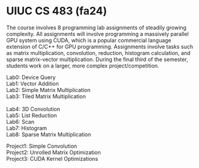 # UIUC CS 483 (fa24)

The course involves 8 programming lab assignments of steadily growing complexity.  All assignments will involve programming a massively parallel GPU system using CUDA, which is a popular commercial language extension of C/C++ for GPU programming.  Assignments involve tasks such as matrix multiplication, convolution, reduction, histogram calculation, and sparse matrix-vector multiplication.  During the final third of the semester, students work on a larger, more complex project/competition. 

Lab0: Device Query<br/>
Lab1: Vector Addition<br/>
Lab2: Simple Matrix Multiplication<br/>	
Lab3: Tiled Matrix Multiplication<br/>	
Lab4: 3D Convolution	<br/>
Lab5: List Reduction	<br/>
Lab6: Scan<br/>
Lab7: Histogram<br/>
Lab8: Sparse Matrix Multiplication<br/>

Project1: Simple Convolution<br/>
Project2: Unrolled Matrix Optimization<br/>
Project3: CUDA Kernel Optimizations<br/>